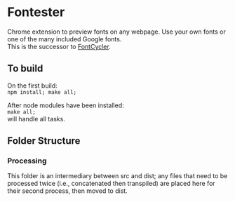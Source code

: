 # Fontester
Chrome extension to preview fonts on any webpage. Use your own fonts or one of the many included Google fonts.  
This is the successor to [FontCycler](https://github.com/mattConn/fontcycler).

## To build
On the first build:  
`npm install; make all;`

After node modules have been installed:  
`make all;`  
will handle all tasks.  

## Folder Structure

### Processing
This folder is an intermediary between src and dist; any files that need to be processed twice (i.e., concatenated then transpiled) are placed here for their second process, then moved to dist.
